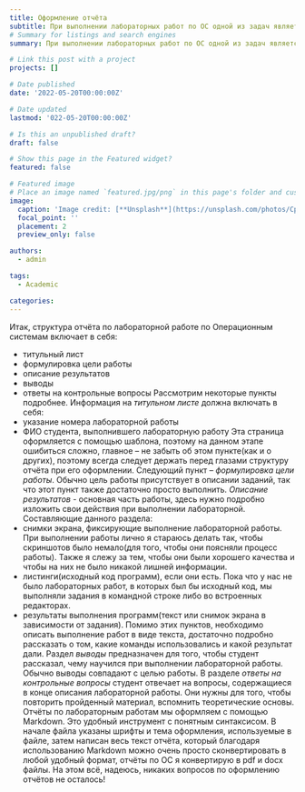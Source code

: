 ```yaml
---
title: Оформление отчёта
subtitle: При выполнении лабораторных работ по ОС одной из задач является оформление отчёта по лабораторной работе. В этом посте я расскажу о структуре отчёта, средствах для его оформления.
# Summary for listings and search engines
summary: При выполнении лабораторных работ по ОС одной из задач является оформление отчёта по лабораторной работе. В этом посте я расскажу о структуре отчёта, средствах для его оформления.

# Link this post with a project
projects: []

# Date published
date: '2022-05-20T00:00:00Z'

# Date updated
lastmod: '022-05-20T00:00:00Z'

# Is this an unpublished draft?
draft: false

# Show this page in the Featured widget?
featured: false

# Featured image
# Place an image named `featured.jpg/png` in this page's folder and customize its options here.
image:
  caption: 'Image credit: [**Unsplash**](https://unsplash.com/photos/CpkOjOcXdUY)'
  focal_point: ''
  placement: 2
  preview_only: false

authors:
  - admin

tags:
  - Academic

categories:
---
```


Итак, структура отчёта по лабораторной работе по Операционным системам включает в себя:
- титульный лист
- формулировка цели работы
- описание результатов 
- выводы
- ответы на контрольные вопросы
Рассмотрим некоторые пункты подробнее.
Информация на *титульном листе* должна включать в себя:
- указание номера лабораторной работы
- ФИО студента, выполнившего лабораторную работу
Эта страница оформляется с помощью шаблона, поэтому на данном этапе ошибиться сложно, главное – не забыть об этом пункте(как и о других), поэтому всегда следует держать перед глазами структуру отчёта при его оформлении.
Следующий пункт – *формулировка цели работы*. Обычно цель работы присутствует в описании заданий, так что этот пункт также достаточно просто выполнить. 
*Описание результатов* - основная часть работы, здесь нужно подробно изложить свои действия при выполнении лабораторной. Составляющие данного раздела:
- снимки экрана, фиксирующие выполнение лабораторной работы. При выполнении работы лично я стараюсь делать так, чтобы скриншотов было немало(для того, чтобы они поясняли процесс работы). Также я слежу за тем, чтобы они были хорошего качества и чтобы на них не было никакой лишней информации.
- листинги(исходный код программ), если они есть. Пока что у нас не было лабораторных работ, в которых был бы исходный код, мы выполняли задания в командной строке либо во встроенных редакторах.
- результаты выполнения программ(текст или снимок экрана в зависимости от задания).
Помимо этих пунктов, необходимо описать выполнение работ в виде текста, достаточно подробно рассказать о том, какие команды использовались и какой результат дали.
Раздел *выводы* предназначен для того, чтобы студент рассказал, чему научился при выполнении лабораторной работы. Обычно выводы совпадают с целью работы.
В разделе *ответы на контрольные вопросы* студент отвечает на вопросы, содержащиеся в конце описания лабораторной работы. Они нужны для того, чтобы повторить пройденный материал, вспомнить теоретические основы.
Отчёты по лабораторным работам мы оформляем с помощью Markdown. Это удобный инструмент с понятным синтаксисом. В начале файла указаны шрифты и тема оформления, используемые в файле, затем написан весь текст отчёта, который благодаря использованию Markdown можно очень просто сконвертировать в любой удобный формат, отчёты по ОС я конвертирую в pdf и docx файлы.
На этом всё, надеюсь, никаких вопросов по оформлению отчётов не осталось! 
